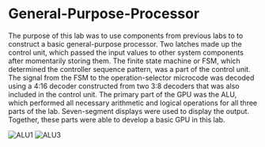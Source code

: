 # General-Purpose-Processor
The purpose of this lab was to use components from previous labs to to construct a basic general-purpose processor. Two latches made up the control unit, which passed the input values to other system components after momentarily storing them. The finite state machine or FSM, which determined the controller sequence pattern, was a part of the control unit. The signal from the FSM to the operation-selector microcode was decoded using a 4:16 decoder constructed from two 3:8 decoders that was also included in the control unit. The primary part of the GPU was the ALU, which performed all necessary arithmetic and logical operations for all three parts of the lab. Seven-segment displays were used to display the output. Together, these parts were able to develop a basic GPU in this lab.

![ALU1](https://github.com/user-attachments/assets/9043c70b-32c9-4788-8f57-985faa70491e)
![ALU3](https://github.com/user-attachments/assets/81e017ff-1990-4534-b9ed-8630a95d472c)
